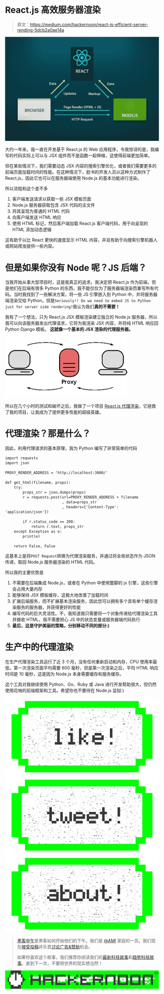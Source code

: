 # React.js 高效服务器渲染

> 原文：<https://medium.com/hackernoon/react-js-efficient-server-rending-5dcb2a0ae14a>

![](img/f78d51615ccebcd4f1101945a1cb4b68.png)

大约一年来，我一直在开发基于 React.js 的 Web 应用程序，令我惊讶的是，我编写的代码实际上可以与 JSX 组件而不是函数一起伸缩，这使得前端更加简单。

但在某些情况下，我们需要动态 JSX 内容的搜索引擎优化，或者我们需要更多的前端页面加载时间的性能。在这种情况下，脸书的开发人员以这种方式制作了 React.js，因此它也可以在服务器端使用 Node.js 的基本功能进行渲染。

所以流程和这个差不多

1.  客户端发送请求以获取一些 JSX 模板页面
2.  Node.js 服务器获取包含 JSX 代码的主文件
3.  将其呈现为普通的 HTML 代码
4.  向客户端发送 HTML 响应
5.  使用 HTML 标记，然后客户端加载 React.js 客户端代码，用于向呈现的 HTML 添加动态逻辑

这有助于以比 React 更快的速度显示 HTML 内容，并且有助于向搜索引擎机器人或网站爬虫提供一些内容。

# 但是如果你没有 Node 呢？JS 后端？

当我开始从事大型项目时，这是我真正的追求。我决定把 React.js 作为前端，但是他们在后端有很多 Python 的东西，我不能仅仅为了服务器端渲染而重写所有代码。当时我找到了一些解决方案，将一些 JS 引擎嵌入到 Python 中，并将服务器端渲染交给 Python，但是`Seriously!! Do we need to embed JS to Python just for server side rendering?`我认为我们**真的不需要！**

我有了一个想法，只为 React.js JSX 模板渲染建立独立的 Node.js 服务器，所以我可以向该服务器发出代理请求，它将为我渲染 JSX 内容，并将纯 HTML 响应回 Python Django 模板。
**这就像一个基本的 JSX 渲染的代理服务器。**

![](img/b2aa42d072b5ba4ec02f34668ab6fc99.png)

所以在几个小时的测试和破坏之后，我做了一个项目 [React.js 代理渲染](https://github.com/tigranbs/proxy-render)，它拯救了我的项目，让我成为了提供更多性能的超级英雄。

# 代理渲染？那是什么？

因此，利用代理请求的基本原理，我为 Python 编写了非常简单的代码

```
import requests
import json

PROXY_RENDER_ADDRESS = 'http://localhost:3000/'

def get_html(filename, props):
    try:
        props_str = json.dumps(props)
        r = requests.post(url=PROXY_RENDER_ADDRESS + filename
                          , data=props_str
                          , headers={'Content-Type': 'application/json'})

        if r.status_code == 200:
            return r.text, props_str
    except Exception as e:
        print(e)

    return False, False
```

这基本上是将`POST Request`转换为代理渲染服务，并通过将全局状态作为 JSON 传递，取回 Node.js 服务器渲染的 HTML 代码。

所以我的主要优势是

1.  不需要在后端集成 Node.js，或者在 Python 中使用蹩脚的 js 引擎，这些引擎会占用大量内存
2.  能够保持 JSX 模板缓存，这极大地改善了加载时间
3.  扩展后端服务，而不扩展基本渲染服务，因此您可以拥有多个具有单个缓存渲染服务的服务器，并获得更好的性能
4.  编写代码的巨大灵活性。不，我知道我只需要将一个对象传递给代理渲染工具并接收 HTML，我不需要担心 JS 中的状态变量或服务器端代码执行
5.  **最后，这是守护美丽的策略，分别移动不同的部分:)**

# 生产中的代理渲染

在生产代理渲染工具运行了近 3 个月，没有任何重新启动和内存，CPU 使用率最低。第一次渲染页面平均需要 600 毫秒，但是第一次渲染之后，平均 HTML 响应时间是 10 毫秒，这是因为 Node.js 本身需要缓存和服务缓存。

这个工具对我继续使用 Python、Go、Ruby 或 Java 进行开发帮助很大，但仍然使用花哨的前端框架和工具。希望你也不要待在 Node.js 监狱:)

[![](img/50ef4044ecd4e250b5d50f368b775d38.png)](http://bit.ly/HackernoonFB)[![](img/979d9a46439d5aebbdcdca574e21dc81.png)](https://goo.gl/k7XYbx)[![](img/2930ba6bd2c12218fdbbf7e02c8746ff.png)](https://goo.gl/4ofytp)

> [黑客中午](http://bit.ly/Hackernoon)是黑客如何开始他们的下午。我们是 [@AMI](http://bit.ly/atAMIatAMI) 家庭的一员。我们现在[接受投稿](http://bit.ly/hackernoonsubmission)并乐意[讨论广告&赞助](mailto:partners@amipublications.com)机会。
> 
> 如果你喜欢这个故事，我们推荐你阅读我们的[最新科技故事](http://bit.ly/hackernoonlatestt)和[趋势科技故事](https://hackernoon.com/trending)。直到下一次，不要把世界的现实想当然！

![](img/be0ca55ba73a573dce11effb2ee80d56.png)